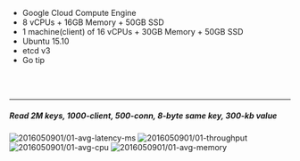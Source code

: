 

- Google Cloud Compute Engine
- 8 vCPUs + 16GB Memory + 50GB SSD
- 1 machine(client) of 16 vCPUs + 30GB Memory + 50GB SSD
- Ubuntu 15.10
- etcd v3
- Go tip



<br><br><hr>
##### Read 2M keys, 1000-client, 500-conn, 8-byte same key, 300-kb value

<img src="https://storage.googleapis.com/dbtester-results/2016050901/01-avg-latency-ms.svg" alt="2016050901/01-avg-latency-ms">

<img src="https://storage.googleapis.com/dbtester-results/2016050901/01-throughput.svg" alt="2016050901/01-throughput">

<img src="https://storage.googleapis.com/dbtester-results/2016050901/01-avg-cpu.svg" alt="2016050901/01-avg-cpu">

<img src="https://storage.googleapis.com/dbtester-results/2016050901/01-avg-memory.svg" alt="2016050901/01-avg-memory">



